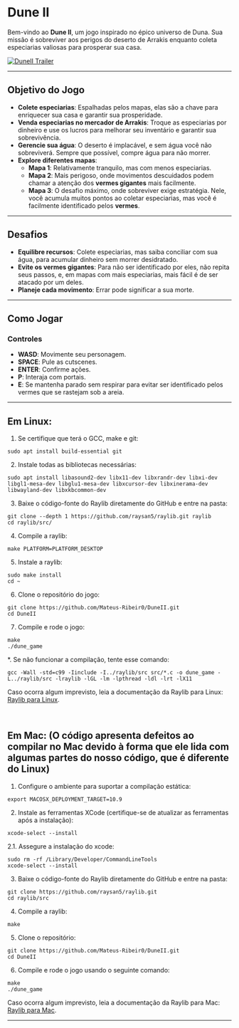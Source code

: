 # **Dune II**

Bem-vindo ao **Dune II**, um jogo inspirado no épico universo de Duna. Sua missão é sobreviver aos perigos do deserto de Arrakis enquanto coleta especiarias valiosas para prosperar sua casa.

[![DuneII Trailer](https://img.youtube.com/vi/v=gd-w5tYxpn8/maxresdefault.jpg)](https://youtu.be/gd-w5tYxpn8)

---

## **Objetivo do Jogo**

- **Colete especiarias**: Espalhadas pelos mapas, elas são a chave para enriquecer sua casa e garantir sua prosperidade.
- **Venda especiarias no mercador de Arrakis**: Troque as especiarias por dinheiro e use os lucros para melhorar seu inventário e garantir sua sobrevivência.
- **Gerencie sua água**: O deserto é implacável, e sem água você não sobreviverá. Sempre que possível, compre água para não morrer.
- **Explore diferentes mapas**:
  - **Mapa 1**: Relativamente tranquilo, mas com menos especiarias.
  - **Mapa 2**: Mais perigoso, onde movimentos descuidados podem chamar a atenção dos **vermes gigantes** mais facilmente.
  - **Mapa 3**: O desafio máximo, onde sobreviver exige estratégia. Nele, você acumula muitos pontos ao coletar especiarias, mas você é facilmente identificado pelos **vermes**.

---

## **Desafios**

- **Equilibre recursos**: Colete especiarias, mas saiba conciliar com sua água, para acumular dinheiro sem morrer desidratado.
- **Evite os vermes gigantes**: Para não ser identificado por eles, não repita seus passos, e, em mapas com mais especiarias, mais fácil é de ser atacado por um deles.
- **Planeje cada movimento**: Errar pode significar a sua morte.

---

## **Como Jogar**

### **Controles**
- **WASD**: Movimente seu personagem.
- **SPACE**: Pule as cutscenes.
- **ENTER**: Confirme ações.
- **P**: Interaja com portais.
- **E**: Se mantenha parado sem respirar para evitar ser identificado pelos vermes que se rastejam sob a areia.

---

## Em Linux:

1. Se certifique que terá o GCC, make e git:
```
sudo apt install build-essential git
```

2.  Instale todas as bibliotecas necessárias:
```
sudo apt install libasound2-dev libx11-dev libxrandr-dev libxi-dev libgl1-mesa-dev libglu1-mesa-dev libxcursor-dev libxinerama-dev libwayland-dev libxkbcommon-dev
```

3.  Baixe o código-fonte do Raylib diretamente do GitHub e entre na pasta:
```
git clone --depth 1 https://github.com/raysan5/raylib.git raylib
cd raylib/src/
```

4. Compile a raylib:
```
make PLATFORM=PLATFORM_DESKTOP
```

5.  Instale a raylib:
```
sudo make install
cd ~
```

6.  Clone o repositório do jogo:
```
git clone https://github.com/Mateus-Ribeir0/DuneII.git
cd DuneII
```

7.  Compile e rode o jogo:
```
make
./dune_game
```

*. Se não funcionar a compilação, tente esse comando:

```
gcc -Wall -std=c99 -Iinclude -I../raylib/src src/*.c -o dune_game -L../raylib/src -lraylib -lGL -lm -lpthread -ldl -lrt -lX11
```

Caso ocorra algum imprevisto, leia a documentação da Raylib para Linux: [Raylib para Linux](https://github.com/raysan5/raylib/wiki/Working-on-GNU-Linux).

<br>

## Em Mac: (O código apresenta defeitos ao compilar no Mac devido à forma que ele lida com algumas partes do nosso código, que é diferente do Linux)

1. Configure o ambiente para suportar a compilação estática:
```
export MACOSX_DEPLOYMENT_TARGET=10.9
```

2. Instale as ferramentas XCode (certifique-se de atualizar as ferramentas após a instalação):
```
xcode-select --install
```

2.1. Assegure a instalação do xcode:

```
sudo rm -rf /Library/Developer/CommandLineTools
xcode-select --install
```

3. Baixe o código-fonte do Raylib diretamente do GitHub e entre na pasta:
```
git clone https://github.com/raysan5/raylib.git
cd raylib/src
```

4. Compile a raylib:
```
make
```

5. Clone o repositório:
```
git clone https://github.com/Mateus-Ribeir0/DuneII.git
cd DuneII
```

6. Compile e rode o jogo usando o seguinte comando:
```
make
./dune_game
```

Caso ocorra algum imprevisto, leia a documentação da Raylib para Mac: [Raylib para Mac](https://github.com/raysan5/raylib/wiki/Working-on-macOS).

---
